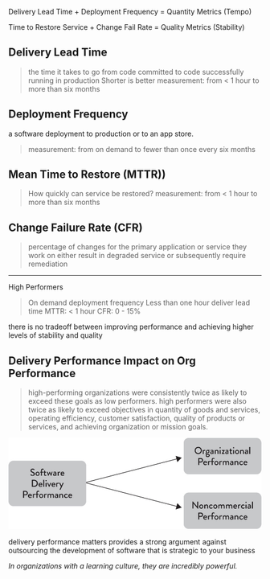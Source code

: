 Delivery Lead Time + Deployment Frequency = Quantity Metrics (Tempo)

Time to Restore Service + Change Fail Rate = Quality Metrics (Stability)

## Delivery Lead Time
> the time it takes to go from code committed to code successfully running in production
> Shorter is better
> measurement: from < 1 hour to more than six months


## Deployment Frequency 
a software deployment to production or to an app store.
> measurement: from on demand to fewer than once every six months

## Mean Time to Restore (MTTR))
> How quickly can service be restored?
> measurement: from < 1 hour to more than six months

## Change Failure Rate (CFR)
> percentage of changes for the primary application or service they work on either result in degraded service or subsequently require remediation 


----

High Performers
> On demand deployment frequency
> Less than one hour deliver lead time
> MTTR: < 1 hour
> CFR: 0 - 15%

there is no tradeoff between improving performance and achieving higher levels of stability and quality

## Delivery Performance Impact on Org Performance

> high-performing organizations were consistently twice as likely to exceed these goals as low performers.
> high performers were also twice as likely to exceed objectives in quantity of goods and services, operating efficiency, customer satisfaction, quality of products or services, and achieving organization or mission goals.

![](org-performance.jpeg)

delivery performance matters provides a strong argument against outsourcing the development of software that is strategic to your business

*In organizations with a learning culture, they are incredibly powerful.*